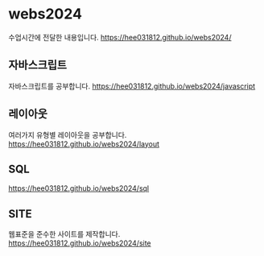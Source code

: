 # webs2024
수업시간에 전달한 내용입니다.
https://hee031812.github.io/webs2024/

## 자바스크립트
자바스크립트를 공부합니다.
https://hee031812.github.io/webs2024/javascript

## 레이아웃
여러가지 유형별 레이아웃을 공부합니다.
https://hee031812.github.io/webs2024/layout

## SQL
https://hee031812.github.io/webs2024/sql

## SITE
웹표준을 준수한 사이트를 제작합니다.
https://hee031812.github.io/webs2024/site
